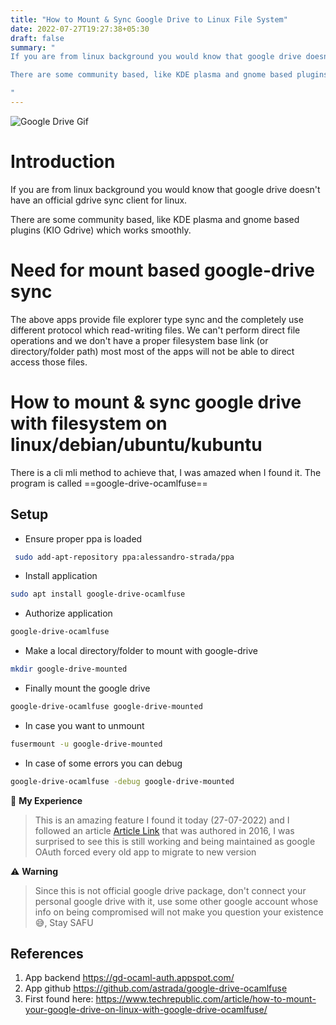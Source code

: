```yaml
---
title: "How to Mount & Sync Google Drive to Linux File System"
date: 2022-07-27T19:27:38+05:30
draft: false
summary: "
If you are from linux background you would know that google drive doesn't have an official gdrive sync client for linux.

There are some community based, like KDE plasma and gnome based plugins (KIO Gdrive) which works smoothly.

"
---
```

![Google Drive Gif](https://elitetools-partner.com/wp-content/uploads/2020/07/google-drive-gif.gif)
# Introduction
If you are from linux background you would know that google drive doesn't have an official gdrive sync client for linux.

There are some community based, like KDE plasma and gnome based plugins (KIO Gdrive) which works smoothly.

# Need for mount based google-drive sync
The above apps provide file explorer type sync and the completely use different protocol which read-writing files.
We can't perform direct file operations and we don't have a proper filesystem base link (or directory/folder path) most most of the apps will not be able to direct access those files.

# How to mount & sync google drive with filesystem on linux/debian/ubuntu/kubuntu

There is a cli mli method to achieve that, I was amazed when I found it.
The program is called ==google-drive-ocamlfuse==

## Setup

- Ensure proper ppa is loaded

```bash
 sudo add-apt-repository ppa:alessandro-strada/ppa
```

- Install application

```bash
sudo apt install google-drive-ocamlfuse
```

- Authorize application

```bash
google-drive-ocamlfuse
```

- Make a local directory/folder to mount with google-drive

```bash
mkdir google-drive-mounted
```

- Finally mount the google drive

```bash
google-drive-ocamlfuse google-drive-mounted
```

- In case you want to unmount

```bash
fusermount -u google-drive-mounted
```

- In case of some errors you can debug

```bash
google-drive-ocamlfuse -debug google-drive-mounted
```


📔 **My Experience**

>This is an amazing feature I found it today (27-07-2022) and I followed an article [Article Link](https://www.techrepublic.com/article/how-to-mount-your-google-drive-on-linux-with-google-drive-ocamlfuse/) that was authored in 2016, I was surprised to see this is still working and being maintained as google OAuth forced every old app to migrate to new version

⚠️ **Warning**
> Since this is not official google drive package, don't connect your personal google drive with it, use some other google account whose info on being compromised will not make you question your existence 😅, Stay SAFU


## References
1. App backend https://gd-ocaml-auth.appspot.com/
2. App github https://github.com/astrada/google-drive-ocamlfuse
3. First found here: https://www.techrepublic.com/article/how-to-mount-your-google-drive-on-linux-with-google-drive-ocamlfuse/

